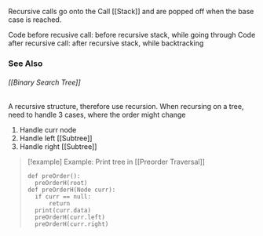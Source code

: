 Recursive calls go onto the Call [[Stack]] and are popped off when the base case is reached.

Code before recusive call: before recursive stack, while going through
Code after recursive call: after recursive stack, while backtracking

### See Also
###### [[Binary Search Tree]]
A recursive structure, therefore use recursion.
When recursing on a tree, need to handle 3 cases, where the order might change
1. Handle curr node
2. Handle left [[Subtree]]
3. Handle right [[Subtree]]

> [!example] Example: Print tree in [[Preorder Traversal]]
> ```
> def preOrder():
> 	preOrderH(root)
> def preOrderH(Node curr):
> 	if curr == null:
> 		return
> 	print(curr.data)
> 	preOrderH(curr.left)
> 	preOrderH(curr.right)
